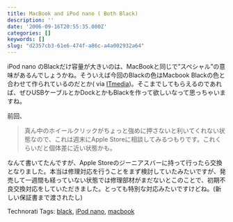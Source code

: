 ```yaml
---
title: MacBook and iPod nano ( Both Black)
description: ''
date: '2006-09-16T20:55:35.000Z'
categories: []
keywords: []
slug: "d2357cb3-61e6-474f-a86c-a4a002932a64"
---
```

iPod nano のBlackだけ容量が大きいのは、MacBookと同じで”スペシャル”の意味があるんでしょうかね。そういえば今回のBlackの色はMacbook Blackの色と合わせて作られているのだとか( via [ITmedia](http://plusd.itmedia.co.jp/lifestyle/articles/0609/16/news002.html))。そこまでしてもらえるのであれば、ぜひUSBケーブルとかDockとかもBlackを作って欲しいなって思っちゃいますね。

前回、

> 真ん中のホイールクリックがちょっと強めに押さないと利いてくれない状態なので、これは週末にApple Storeに相談してみるつもりです。これくらいだと個体差に近い状態かも。

なんて書いてたんですが、Apple Storeのジーニアスバーに持って行ったら交換となりました。本当は修理対応を行うことをまず検討していたみたいですが、発売して一週間も経っていない状態では修理部材がまだないとこのことで、初期不良交換対応をしていただきました。とっても特別な対応みたいですけどね。(新しい保証書まで渡されたし)

Technorati Tags: [black](http://www.technorati.com/tag/black), [iPod nano](http://www.technorati.com/tag/iPod%20nano), [macbook](http://www.technorati.com/tag/macbook)